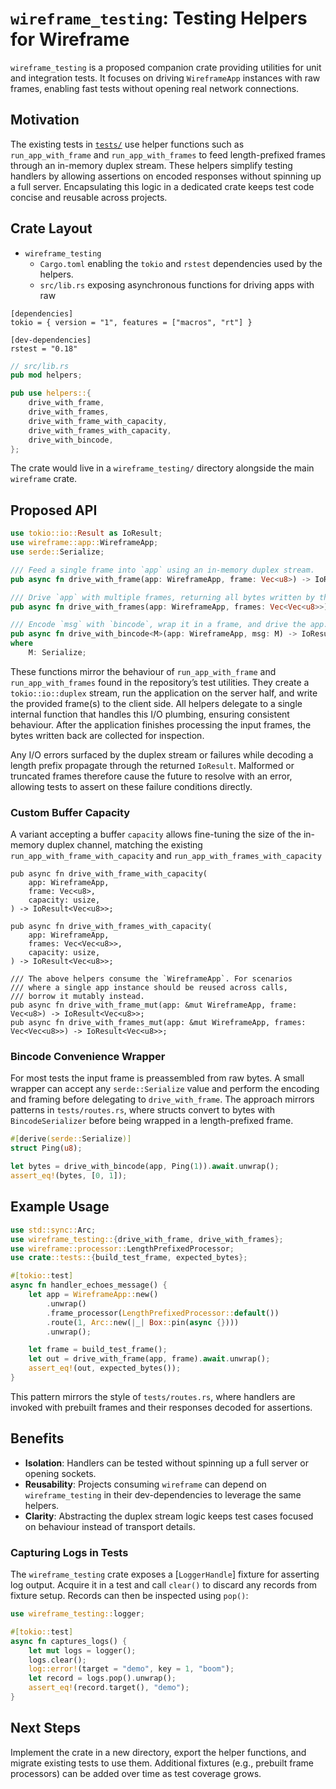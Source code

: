 # `wireframe_testing`: Testing Helpers for Wireframe

`wireframe_testing` is a proposed companion crate providing utilities for unit
and integration tests. It focuses on driving `WireframeApp` instances with raw
frames, enabling fast tests without opening real network connections.

## Motivation

The existing tests in [`tests/`](../tests) use helper functions such as
`run_app_with_frame` and `run_app_with_frames` to feed length-prefixed frames
through an in-memory duplex stream. These helpers simplify testing handlers by
allowing assertions on encoded responses without spinning up a full server.
Encapsulating this logic in a dedicated crate keeps test code concise and
reusable across projects.

## Crate Layout

- `wireframe_testing`
  - `Cargo.toml` enabling the `tokio` and `rstest` dependencies used by the
    helpers.
  - `src/lib.rs` exposing asynchronous functions for driving apps with raw

```frames.
[dependencies]
tokio = { version = "1", features = ["macros", "rt"] }

[dev-dependencies]
rstest = "0.18"
```

```rust
// src/lib.rs
pub mod helpers;

pub use helpers::{
    drive_with_frame,
    drive_with_frames,
    drive_with_frame_with_capacity,
    drive_with_frames_with_capacity,
    drive_with_bincode,
};
```

The crate would live in a `wireframe_testing/` directory alongside the main
`wireframe` crate.

## Proposed API

```rust
use tokio::io::Result as IoResult;
use wireframe::app::WireframeApp;
use serde::Serialize;

/// Feed a single frame into `app` using an in-memory duplex stream.
pub async fn drive_with_frame(app: WireframeApp, frame: Vec<u8>) -> IoResult<Vec<u8>>;

/// Drive `app` with multiple frames, returning all bytes written by the app.
pub async fn drive_with_frames(app: WireframeApp, frames: Vec<Vec<u8>>) -> IoResult<Vec<u8>>;

/// Encode `msg` with `bincode`, wrap it in a frame, and drive the app.
pub async fn drive_with_bincode<M>(app: WireframeApp, msg: M) -> IoResult<Vec<u8>>
where
    M: Serialize;
```

These functions mirror the behaviour of `run_app_with_frame` and
`run_app_with_frames` found in the repository’s test utilities. They create a
`tokio::io::duplex` stream, run the application on the server half, and write
the provided frame(s) to the client side. All helpers delegate to a single
internal function that handles this I/O plumbing, ensuring consistent
behaviour. After the application finishes processing the input frames, the
bytes written back are collected for inspection.

Any I/O errors surfaced by the duplex stream or failures while decoding a
length prefix propagate through the returned `IoResult`. Malformed or truncated
frames therefore cause the future to resolve with an error, allowing tests to
assert on these failure conditions directly.

### Custom Buffer Capacity

A variant accepting a buffer `capacity` allows fine-tuning the size of the
in-memory duplex channel, matching the existing
`run_app_with_frame_with_capacity` and `run_app_with_frames_with_capacity`

```helpers.
pub async fn drive_with_frame_with_capacity(
    app: WireframeApp,
    frame: Vec<u8>,
    capacity: usize,
) -> IoResult<Vec<u8>>;

pub async fn drive_with_frames_with_capacity(
    app: WireframeApp,
    frames: Vec<Vec<u8>>,
    capacity: usize,
) -> IoResult<Vec<u8>>;

/// The above helpers consume the `WireframeApp`. For scenarios
/// where a single app instance should be reused across calls,
/// borrow it mutably instead.
pub async fn drive_with_frame_mut(app: &mut WireframeApp, frame: Vec<u8>) -> IoResult<Vec<u8>>;
pub async fn drive_with_frames_mut(app: &mut WireframeApp, frames: Vec<Vec<u8>>) -> IoResult<Vec<u8>>;
```

### Bincode Convenience Wrapper

For most tests the input frame is preassembled from raw bytes. A small wrapper
can accept any `serde::Serialize` value and perform the encoding and framing
before delegating to `drive_with_frame`. The approach mirrors patterns in
`tests/routes.rs`, where structs convert to bytes with `BincodeSerializer`
before being wrapped in a length-prefixed frame.

```rust
#[derive(serde::Serialize)]
struct Ping(u8);

let bytes = drive_with_bincode(app, Ping(1)).await.unwrap();
assert_eq!(bytes, [0, 1]);
```

## Example Usage

```rust
use std::sync::Arc;
use wireframe_testing::{drive_with_frame, drive_with_frames};
use wireframe::processor::LengthPrefixedProcessor;
use crate::tests::{build_test_frame, expected_bytes};

#[tokio::test]
async fn handler_echoes_message() {
    let app = WireframeApp::new()
        .unwrap()
        .frame_processor(LengthPrefixedProcessor::default())
        .route(1, Arc::new(|_| Box::pin(async {})))
        .unwrap();

    let frame = build_test_frame();
    let out = drive_with_frame(app, frame).await.unwrap();
    assert_eq!(out, expected_bytes());
}
```

This pattern mirrors the style of `tests/routes.rs`, where handlers are invoked
with prebuilt frames and their responses decoded for assertions.

## Benefits

- **Isolation**: Handlers can be tested without spinning up a full server or
  opening sockets.
- **Reusability**: Projects consuming `wireframe` can depend on
  `wireframe_testing` in their dev-dependencies to leverage the same helpers.
- **Clarity**: Abstracting the duplex stream logic keeps test cases focused on
  behaviour instead of transport details.

### Capturing Logs in Tests

The `wireframe_testing` crate exposes a [`LoggerHandle`] fixture for asserting
log output. Acquire it in a test and call `clear()` to discard any records from
fixture setup. Records can then be inspected using `pop()`:

```rust
use wireframe_testing::logger;

#[tokio::test]
async fn captures_logs() {
    let mut logs = logger();
    logs.clear();
    log::error!(target = "demo", key = 1, "boom");
    let record = logs.pop().unwrap();
    assert_eq!(record.target(), "demo");
}
```

## Next Steps

Implement the crate in a new directory, export the helper functions, and
migrate existing tests to use them. Additional fixtures (e.g., prebuilt frame
processors) can be added over time as test coverage grows.
